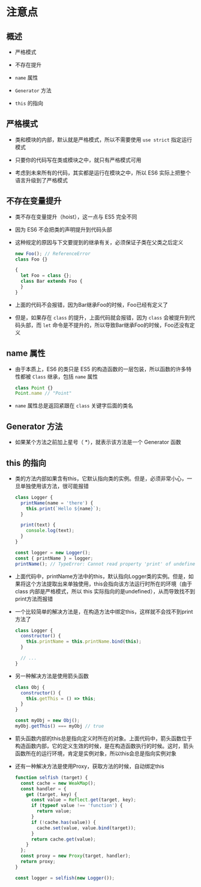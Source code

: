 # 注意点

## 概述

  - 严格模式

  - 不存在提升

  - `name` 属性

  - `Generator` 方法

  - `this` 的指向

## 严格模式

  - 类和模块的内部，默认就是严格模式，所以不需要使用 `use strict` 指定运行模式

  - 只要你的代码写在类或模块之中，就只有严格模式可用

  - 考虑到未来所有的代码，其实都是运行在模块之中，所以 ES6 实际上把整个语言升级到了严格模式

## 不存在变量提升

  - 类不存在变量提升（hoist），这一点与 ES5 完全不同

  - 因为 ES6 不会把类的声明提升到代码头部

  - 这种规定的原因与下文要提到的继承有关，必须保证子类在父类之后定义

    ```js
    new Foo(); // ReferenceError
    class Foo {}
    ```

    ```js
    {
      let Foo = class {};
      class Bar extends Foo {
      }
    }
    ```

  - 上面的代码不会报错，因为Bar继承Foo的时候，Foo已经有定义了

  - 但是，如果存在 `class` 的提升，上面代码就会报错，因为 `class` 会被提升到代码头部，而 `let` 命令是不提升的，所以导致Bar继承Foo的时候，Foo还没有定义

## name 属性

  - 由于本质上，ES6 的类只是 ES5 的构造函数的一层包装，所以函数的许多特性都被 `Class` 继承，包括 `name` 属性

    ```js
    class Point {}
    Point.name // "Point"
    ```

  - `name` 属性总是返回紧跟在 `class` 关键字后面的类名

## Generator 方法

  - 如果某个方法之前加上星号（ \*），就表示该方法是一个 Generator 函数

## this 的指向

  - 类的方法内部如果含有this，它默认指向类的实例。但是，必须非常小心，一旦单独使用该方法，很可能报错

    ```js
    class Logger {
      printName(name = 'there') {
        this.print(`Hello ${name}`);
      }

      print(text) {
        console.log(text);
      }
    }

    const logger = new Logger();
    const { printName } = logger;
    printName(); // TypeError: Cannot read property 'print' of undefined
    ```

  - 上面代码中，printName方法中的this，默认指向Logger类的实例。但是，如果将这个方法提取出来单独使用，this会指向该方法运行时所在的环境（由于 class 内部是严格模式，所以 this 实际指向的是undefined），从而导致找不到print方法而报错

  - 一个比较简单的解决方法是，在构造方法中绑定this，这样就不会找不到print方法了

    ```js
    class Logger {
      constructor() {
        this.printName = this.printName.bind(this);
      }

      // ...
    }
    ```

  - 另一种解决方法是使用箭头函数

    ```js
    class Obj {
      constructor() {
        this.getThis = () => this;
      }
    }

    const myObj = new Obj();
    myObj.getThis() === myObj // true
    ```

  - 箭头函数内部的this总是指向定义时所在的对象。上面代码中，箭头函数位于构造函数内部，它的定义生效的时候，是在构造函数执行的时候。这时，箭头函数所在的运行环境，肯定是实例对象，所以this会总是指向实例对象

  - 还有一种解决方法是使用Proxy，获取方法的时候，自动绑定this

    ```js
    function selfish (target) {
      const cache = new WeakMap();
      const handler = {
        get (target, key) {
          const value = Reflect.get(target, key);
          if (typeof value !== 'function') {
            return value;
          }
          if (!cache.has(value)) {
            cache.set(value, value.bind(target));
          }
          return cache.get(value);
        }
      };
      const proxy = new Proxy(target, handler);
      return proxy;
    }

    const logger = selfish(new Logger());
    ```
